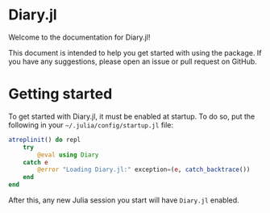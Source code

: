 # Diary.jl

Welcome to the documentation for Diary.jl!

This document is intended to help you get started with using the package. If you have any suggestions, please open an issue or pull request on GitHub.

# Getting started

To get started with Diary.jl, it must be enabled at startup. To do so, put the following in your `~/.julia/config/startup.jl` file:
```julia
atreplinit() do repl
    try
        @eval using Diary
    catch e
        @error "Loading Diary.jl:" exception=(e, catch_backtrace())
    end
end
```
After this, any new Julia session you start will have `Diary.jl` enabled.

